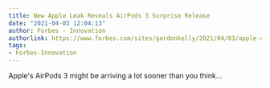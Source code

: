```yaml
---
title: New Apple Leak Reveals AirPods 3 Surprise Release
date: "2021-04-03 12:04:13"
author: Forbes - Innovation
authorlink: https://www.forbes.com/sites/gordonkelly/2021/04/03/apple-airpods-3-new-airpods-release-date-upgrade-airpods-pro/
tags:
- Forbes-Innovation
---
```

Apple's AirPods 3 might be arriving a lot sooner than you think...
